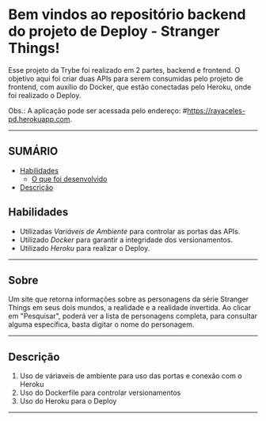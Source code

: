 # Bem vindos ao repositório backend do projeto de Deploy - Stranger Things!

Esse projeto da Trybe foi realizado em 2 partes, backend e frontend.
O objetivo aqui foi criar duas APIs para serem consumidas pelo projeto de frontend, com auxílio do Docker, que estão conectadas pelo Heroku, onde foi realizado o Deploy.

Obs.: A aplicação pode ser acessada pelo endereço: #https://rayaceles-pd.herokuapp.com.

---

## SUMÁRIO

- [Habilidades](#habilidades)
  - [O que foi desenvolvido](#sobre)
- [Descrição](#descrição)

## Habilidades

* Utilizadas _Variáveis de Ambiente_ para controlar as portas das APIs.
* Utilizado _Docker_ para garantir a integridade dos versionamentos.
* Utilizado _Heroku_ para realizar o Deploy.

---

## Sobre

Um site que retorna informações sobre as personagens da série Stranger Things em seus dois mundos, a realidade e a realidade invertida. Ao clicar em "Pesquisar", poderá ver a lista de personagens completa, para consultar alguma específica, basta digitar o nome do personagem.

---

## Descrição

1. Uso de váriaveis de ambiente para uso das portas e conexão com o Heroku
2. Uso do Dockerfile para controlar versionamentos
3. Uso do Heroku para o Deploy

---